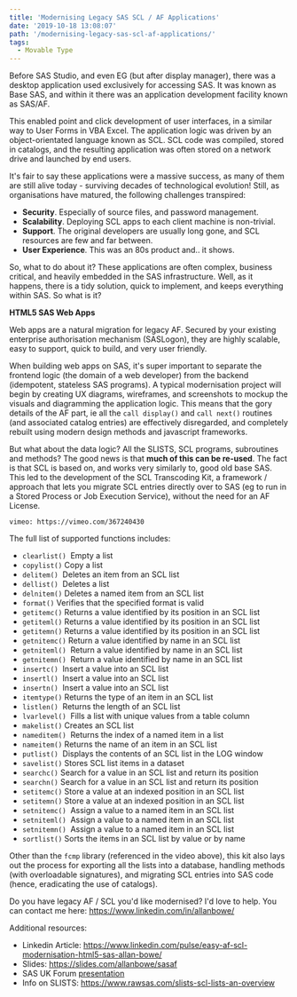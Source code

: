 ```yaml
---
title: 'Modernising Legacy SAS SCL / AF Applications'
date: '2019-10-18 13:08:07'
path: '/modernising-legacy-sas-scl-af-applications/'
tags:
  - Movable Type
---
```


<!-- wp:paragraph -->
<p>Before SAS Studio, and even EG (but after display manager), there was a desktop application used exclusively for accessing SAS.  It was known as Base SAS, and within it there was an application development facility known as SAS/AF.</p>
<!-- /wp:paragraph -->

<!-- wp:paragraph -->
<p>This enabled point and click development of user interfaces, in a similar way to User Forms in VBA Excel.  The application logic was driven by an object-orientated language known as SCL.  SCL code was compiled, stored in catalogs, and the resulting application was often stored on a network drive and launched by end users.</p>
<!-- /wp:paragraph -->

<!-- wp:paragraph -->
<p>It's fair to say these applications were a massive success, as many of them are still alive today - surviving decades of technological evolution!  Still, as organisations have matured, the following challenges transpired:</p>
<!-- /wp:paragraph -->

<!-- wp:list -->
<ul><li><strong>Security</strong>.  Especially of source files, and password management.</li><li><strong>Scalability</strong>.  Deploying SCL apps to each client machine is non-trivial.</li><li><strong>Support</strong>.  The original developers are usually long gone, and SCL resources are few and far between.</li><li><strong>User Experience</strong>.  This was an 80s product and..  it shows.</li></ul>
<!-- /wp:list -->

<!-- wp:paragraph -->
<p>So, what to do about it?  These applications are often complex, business critical, and heavily embedded in the SAS infrastructure.  Well, as it happens, there is a tidy solution, quick to implement, and keeps everything within SAS.  So what is it?</p>
<!-- /wp:paragraph -->

<!-- wp:paragraph -->
<p><strong>HTML5 SAS Web Apps</strong></p>
<!-- /wp:paragraph -->

<!-- wp:paragraph -->
<p>Web apps are a natural migration for legacy AF.  Secured by your existing enterprise authorisation mechanism (SASLogon), they are highly scalable, easy to support, quick to build, and very user friendly.</p>
<!-- /wp:paragraph -->

<!-- wp:paragraph -->
<p>When building web apps on SAS, it's super important to separate the frontend logic (the domain of a web developer) from the backend (idempotent, stateless SAS programs).  A typical modernisation project will begin by creating UX diagrams, wireframes, and screenshots to mockup the visuals and diagramming the application logic. This means that the gory details of the AF part, ie all the <code>call display()</code> and <code>call next()</code> routines (and associated catalog entries) are effectively disregarded, and completely rebuilt using modern design methods and javascript frameworks.</p>
<!-- /wp:paragraph -->

<!-- wp:paragraph -->
<p>But what about the data logic?  All the SLISTS, SCL programs, subroutines and methods?  The good news is that <strong>much of this can be re-used</strong>.  The fact is that SCL is based on, and works very similarly to, good old base SAS.  This led to the development of the SCL Transcoding Kit, a framework / approach that lets you migrate SCL entries directly over to SAS (eg to run in a Stored Process or Job Execution Service), without the need for an AF License.</p>
<!-- /wp:paragraph -->

`vimeo: https://vimeo.com/367240430`

<!-- wp:paragraph -->
<p>The full list of supported functions includes:</p>
<!-- /wp:paragraph -->

<!-- wp:list -->
<ul><li><code>clearlist()</code>&nbsp;&nbsp;Empty&nbsp;a&nbsp;list&nbsp;</li><li><code>copylist()</code>&nbsp;Copy&nbsp;a&nbsp;list&nbsp;</li><li><code>delitem()</code>&nbsp;&nbsp;Deletes&nbsp;an&nbsp;item&nbsp;from&nbsp;an&nbsp;SCL&nbsp;list&nbsp;</li><li><code>dellist()</code>&nbsp;&nbsp;Deletes&nbsp;a&nbsp;list&nbsp;</li><li><code>delnitem()</code>&nbsp;Deletes&nbsp;a&nbsp;named&nbsp;item&nbsp;from&nbsp;an&nbsp;SCL&nbsp;list&nbsp;</li><li><code>format()</code>&nbsp;Verifies&nbsp;that&nbsp;the&nbsp;specified&nbsp;format&nbsp;is&nbsp;valid&nbsp;</li><li><code>getitemc()</code>&nbsp;Returns&nbsp;a&nbsp;value&nbsp;identified&nbsp;by&nbsp;its&nbsp;position&nbsp;in&nbsp;an&nbsp;SCL&nbsp;list&nbsp;</li><li><code>getiteml()</code>&nbsp;Returns&nbsp;a&nbsp;value&nbsp;identified&nbsp;by&nbsp;its&nbsp;position&nbsp;in&nbsp;an&nbsp;SCL&nbsp;list&nbsp;</li><li><code>getitemn()</code>&nbsp;Returns&nbsp;a&nbsp;value identified&nbsp;by&nbsp;its&nbsp;position&nbsp;in&nbsp;an&nbsp;SCL&nbsp;list&nbsp;</li><li><code>getnitemc()</code>&nbsp;Return&nbsp;a&nbsp;value&nbsp;identified&nbsp;by&nbsp;name&nbsp;in&nbsp;an&nbsp;SCL&nbsp;list&nbsp;</li><li><code>getniteml()</code>&nbsp;&nbsp;Return&nbsp;a&nbsp;value&nbsp;identified&nbsp;by name&nbsp;in&nbsp;an&nbsp;SCL&nbsp;list&nbsp;</li><li><code>getnitemn()</code>&nbsp;&nbsp;Return&nbsp;a&nbsp;value&nbsp;identified&nbsp;by&nbsp;name&nbsp;in&nbsp;an&nbsp;SCL&nbsp;list&nbsp;</li><li><code>insertc()</code>&nbsp;&nbsp;Insert&nbsp;a&nbsp;value&nbsp;into&nbsp;an&nbsp;SCL&nbsp;list&nbsp;</li><li><code>insertl()</code>&nbsp;&nbsp;Insert&nbsp;a&nbsp;value&nbsp;into&nbsp;an&nbsp;SCL&nbsp;list&nbsp;</li><li><code>insertn()</code>&nbsp;&nbsp;Insert&nbsp;a&nbsp;value&nbsp;into&nbsp;an&nbsp;SCL&nbsp;list&nbsp;</li><li><code>itemtype()</code>&nbsp;Returns&nbsp;the&nbsp;type&nbsp;of&nbsp;an&nbsp;item&nbsp;in&nbsp;an&nbsp;SCL&nbsp;list&nbsp;</li><li><code>listlen()</code>&nbsp;&nbsp;Returns&nbsp;the&nbsp;length&nbsp;of&nbsp;an&nbsp;SCL&nbsp;list&nbsp;</li><li><code>lvarlevel()</code>&nbsp;&nbsp;Fills&nbsp;a&nbsp;list&nbsp;with&nbsp;unique&nbsp;values&nbsp;from&nbsp;a table&nbsp;column</li><li><code>makelist()</code>&nbsp;Creates&nbsp;an&nbsp;SCL&nbsp;list&nbsp;</li><li><code>nameditem()</code>&nbsp;&nbsp;Returns&nbsp;the&nbsp;index&nbsp;of&nbsp;a&nbsp;named&nbsp;item&nbsp;in&nbsp;a&nbsp;list&nbsp;</li><li><code>nameitem()</code>&nbsp;Returns&nbsp;the&nbsp;name&nbsp;of&nbsp;an&nbsp;item&nbsp;in&nbsp;an&nbsp;SCL&nbsp;list&nbsp;</li><li><code>putlist()</code>&nbsp;&nbsp;Displays&nbsp;the&nbsp;contents&nbsp;of&nbsp;an&nbsp;SCL&nbsp;list&nbsp;in&nbsp;the&nbsp;LOG&nbsp;window&nbsp;</li><li><code>savelist()</code>&nbsp;Stores&nbsp;SCL&nbsp;list&nbsp;items&nbsp;in&nbsp;a dataset&nbsp;</li><li><code>searchc()</code>&nbsp;Search&nbsp;for&nbsp;a&nbsp;value&nbsp;in&nbsp;an&nbsp;SCL&nbsp;list&nbsp;and&nbsp;return&nbsp;its position&nbsp;</li><li><code>searchn()</code>&nbsp;Search&nbsp;for&nbsp;a&nbsp;value&nbsp;in&nbsp;an&nbsp;SCL&nbsp;list&nbsp;and&nbsp;return&nbsp;its&nbsp;position</li><li><code>setitemc()</code>&nbsp;Store&nbsp;a&nbsp;value&nbsp;at&nbsp;an&nbsp;indexed&nbsp;position&nbsp;in&nbsp;an&nbsp;SCL&nbsp;list&nbsp;</li><li><code>setitemn()</code>&nbsp;Store&nbsp;a&nbsp;value&nbsp;at&nbsp;an&nbsp;indexed&nbsp;position&nbsp;in&nbsp;an&nbsp;SCL&nbsp;list&nbsp;</li><li><code>setnitemc()</code>&nbsp;&nbsp;Assign&nbsp;a&nbsp;value&nbsp;to&nbsp;a&nbsp;named&nbsp;item&nbsp;in&nbsp;an&nbsp;SCL&nbsp;list&nbsp;</li><li><code>setniteml()</code>&nbsp;&nbsp;Assign&nbsp;a&nbsp;value&nbsp;to&nbsp;a&nbsp;named&nbsp;item&nbsp;in&nbsp;an&nbsp;SCL&nbsp;list&nbsp;</li><li><code>setnitemn()</code>&nbsp;&nbsp;Assign&nbsp;a&nbsp;value&nbsp;to&nbsp;a&nbsp;named&nbsp;item&nbsp;in&nbsp;an&nbsp;SCL&nbsp;list&nbsp;</li><li><code>sortlist()</code>&nbsp;Sorts&nbsp;the&nbsp;items&nbsp;in&nbsp;an&nbsp;SCL&nbsp;list&nbsp;by&nbsp;value&nbsp;or&nbsp;by&nbsp;name</li></ul>
<!-- /wp:list -->

<!-- wp:paragraph -->
<p>Other than the <code>fcmp</code> library (referenced in the video above), this kit also lays out the process for exporting all the lists into a database, handling methods (with overloadable signatures), and migrating SCL entries into SAS code (hence, eradicating the use of catalogs).</p>
<!-- /wp:paragraph -->

<!-- wp:paragraph -->
<p>Do you have legacy AF / SCL you'd like modernised?  I'd love to help.  You can contact me here: <a href="https://www.linkedin.com/in/allanbowe/">https://www.linkedin.com/in/allanbowe/</a></p>
<!-- /wp:paragraph -->

<!-- wp:paragraph -->
<p>Additional resources:</p>
<!-- /wp:paragraph -->

<!-- wp:list -->
<ul><li>Linkedin Article: <a href="https://www.linkedin.com/pulse/easy-af-scl-modernisation-html5-sas-allan-bowe/">https://www.linkedin.com/pulse/easy-af-scl-modernisation-html5-sas-allan-bowe/</a></li><li>Slides: <a href="https://slides.com/allanbowe/sasaf">https://slides.com/allanbowe/sasaf</a></li><li>SAS UK Forum <a href="https://drive.google.com/file/d/1RMLxFccaXYh35IGnbcFjISFmZUIdetUO/view">presentation</a></li><li>Info on SLISTS:  <a href="https://www.rawsas.com/slists-scl-lists-an-overview">https://www.rawsas.com/slists-scl-lists-an-overview</a> </li></ul>
<!-- /wp:list -->
